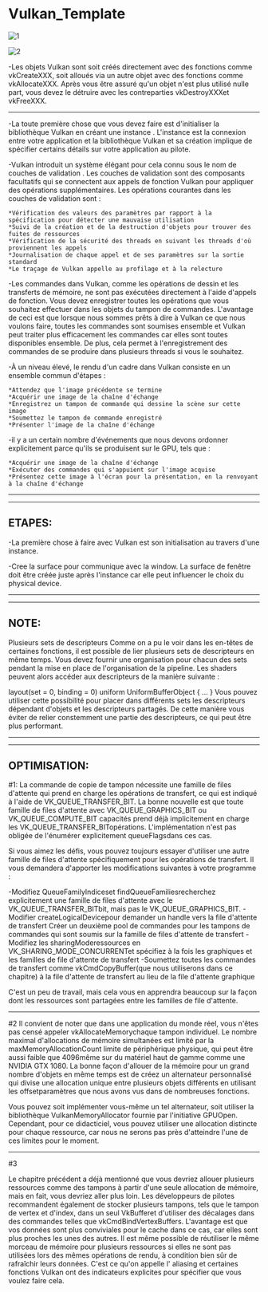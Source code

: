 # Vulkan_Template

![1](https://github.com/dracken24/DrackenLib_Vulkan_Project/blob/main/puit.gif)

![2](https://github.com/dracken24/DrackenLib_Vulkan_Project/blob/main/sniper.gif)

-Les objets Vulkan sont soit créés directement avec des fonctions comme vkCreateXXX,
    soit alloués via un autre objet avec des fonctions comme vkAllocateXXX.
    Après vous être assuré qu'un objet n'est plus utilisé nulle part,
    vous devez le détruire avec les contreparties vkDestroyXXXet vkFreeXXX.

----------------------------------------------------------------------------------------

-La toute première chose que vous devez faire est d'initialiser la bibliothèque
    Vulkan en créant une instance . L'instance est la connexion entre votre application
    et la bibliothèque Vulkan et sa création implique de spécifier certains détails
    sur votre application au pilote.

-Vulkan introduit un système élégant pour cela connu sous le nom de couches de validation .
    Les couches de validation sont des composants facultatifs qui se connectent aux appels de
    fonction Vulkan pour appliquer des opérations supplémentaires. Les opérations courantes dans
    les couches de validation sont :

    *Vérification des valeurs des paramètres par rapport à la spécification pour détecter une mauvaise utilisation
    *Suivi de la création et de la destruction d'objets pour trouver des fuites de ressources
    *Vérification de la sécurité des threads en suivant les threads d'où proviennent les appels
    *Journalisation de chaque appel et de ses paramètres sur la sortie standard
    *Le traçage de Vulkan appelle au profilage et à la relecture

-Les commandes dans Vulkan, comme les opérations de dessin et les transferts de mémoire,
    ne sont pas exécutées directement à l'aide d'appels de fonction. Vous devez enregistrer
    toutes les opérations que vous souhaitez effectuer dans les objets du tampon de commandes.
    L'avantage de ceci est que lorsque nous sommes prêts à dire à Vulkan ce que nous voulons
    faire, toutes les commandes sont soumises ensemble et Vulkan peut traiter plus efficacement
    les commandes car elles sont toutes disponibles ensemble. De plus, cela permet à l'enregistrement
    des commandes de se produire dans plusieurs threads si vous le souhaitez.

-À un niveau élevé, le rendu d'un cadre dans Vulkan consiste en un ensemble commun d'étapes :

    *Attendez que l'image précédente se termine
    *Acquérir une image de la chaîne d'échange
    *Enregistrez un tampon de commande qui dessine la scène sur cette image
    *Soumettez le tampon de commande enregistré
    *Présenter l'image de la chaîne d'échange

-il y a un certain nombre d'événements que nous devons ordonner explicitement parce qu'ils
    se produisent sur le GPU, tels que :

    *Acquérir une image de la chaîne d'échange
    *Exécuter des commandes qui s'appuient sur l'image acquise
    *Présentez cette image à l'écran pour la présentation, en la renvoyant à la chaîne d'échange



----------------------------------------------------------------------------------------
----------------------------------------------------------------------------------------
ETAPES:
------------------------------------------------------

-La première chose à faire avec Vulkan est son initialisation au travers d'une instance.

-Cree la surface pour communique avec la window. La surface de fenêtre doit être créée juste après l'instance
    car elle peut influencer le choix du physical device.



----------------------------------------------------------------------------------------
----------------------------------------------------------------------------------------
NOTE:
------------------------------------------------------

Plusieurs sets de descripteurs
Comme on a pu le voir dans les en-têtes de certaines fonctions, il est possible de lier plusieurs sets de descripteurs en même temps. Vous devez fournir une organisation pour chacun des sets pendant la mise en place de l'organisation de la pipeline. Les shaders peuvent alors accéder aux descripteurs de la manière suivante :

layout(set = 0, binding = 0) uniform UniformBufferObject { ... }
Vous pouvez utiliser cette possibilité pour placer dans différents sets les descripteurs dépendant d'objets et les descripteurs partagés. De cette manière vous éviter de relier constemment une partie des descripteurs, ce qui peut être plus performant.



----------------------------------------------------------------------------------------
----------------------------------------------------------------------------------------
OPTIMISATION:
------------------------------------------------------

#1:
La commande de copie de tampon nécessite une famille de files d'attente qui prend en charge
les opérations de transfert, ce qui est indiqué à l'aide de VK_QUEUE_TRANSFER_BIT.
La bonne nouvelle est que toute famille de files d'attente avec VK_QUEUE_GRAPHICS_BIT ou
VK_QUEUE_COMPUTE_BIT capacités prend déjà implicitement en charge les VK_QUEUE_TRANSFER_BITopérations.
L'implémentation n'est pas obligée de l'énumérer explicitement queueFlagsdans ces cas.

Si vous aimez les défis, vous pouvez toujours essayer d'utiliser une autre famille de
files d'attente spécifiquement pour les opérations de transfert. Il vous demandera d'apporter
les modifications suivantes à votre programme :

-Modifiez QueueFamilyIndiceset findQueueFamiliesrecherchez explicitement une famille de
    files d'attente avec le VK_QUEUE_TRANSFER_BITbit, mais pas le VK_QUEUE_GRAPHICS_BIT.
-Modifier createLogicalDevicepour demander un handle vers la file d'attente de transfert
    Créer un deuxième pool de commandes pour les tampons de commandes qui sont soumis sur la
    famille de files d'attente de transfert
-Modifiez les sharingModeressources en VK_SHARING_MODE_CONCURRENTet spécifiez à la fois
    les graphiques et les familles de file d'attente de transfert
-Soumettez toutes les commandes de transfert comme vkCmdCopyBuffer(que nous utiliserons dans ce chapitre)
    à la file d'attente de transfert au lieu de la file d'attente graphique

C'est un peu de travail, mais cela vous en apprendra beaucoup sur la façon dont les ressources
    sont partagées entre les familles de file d'attente.

------------------------------------------------------

#2
Il convient de noter que dans une application du monde réel, vous n'êtes pas censé appeler
vkAllocateMemorychaque tampon individuel. Le nombre maximal d'allocations de mémoire simultanées
est limité par la maxMemoryAllocationCount limite de périphérique physique, qui peut être aussi
faible que 4096même sur du matériel haut de gamme comme une NVIDIA GTX 1080. La bonne façon d'allouer
de la mémoire pour un grand nombre d'objets en même temps est de créez un alternateur personnalisé
qui divise une allocation unique entre plusieurs objets différents en utilisant les offsetparamètres
que nous avons vus dans de nombreuses fonctions.

Vous pouvez soit implémenter vous-même un tel alternateur, soit utiliser la bibliothèque
VulkanMemoryAllocator fournie par l'initiative GPUOpen. Cependant, pour ce didacticiel, vous pouvez
utiliser une allocation distincte pour chaque ressource, car nous ne serons pas près d'atteindre
l'une de ces limites pour le moment.

------------------------------------------------------

#3

Le chapitre précédent a déjà mentionné que vous devriez allouer plusieurs ressources comme des tampons
à partir d'une seule allocation de mémoire, mais en fait, vous devriez aller plus loin. Les
développeurs de pilotes recommandent également de stocker plusieurs tampons, tels que le tampon de
vertex et d'index, dans un seul VkBufferet d'utiliser des décalages dans des commandes telles que
vkCmdBindVertexBuffers. L'avantage est que vos données sont plus conviviales pour le cache dans ce cas,
car elles sont plus proches les unes des autres. Il est même possible de réutiliser le même morceau de
mémoire pour plusieurs ressources si elles ne sont pas utilisées lors des mêmes opérations de rendu,
à condition bien sûr de rafraîchir leurs données. C'est ce qu'on appelle l' aliasing et certaines
fonctions Vulkan ont des indicateurs explicites pour spécifier que vous voulez faire cela.
